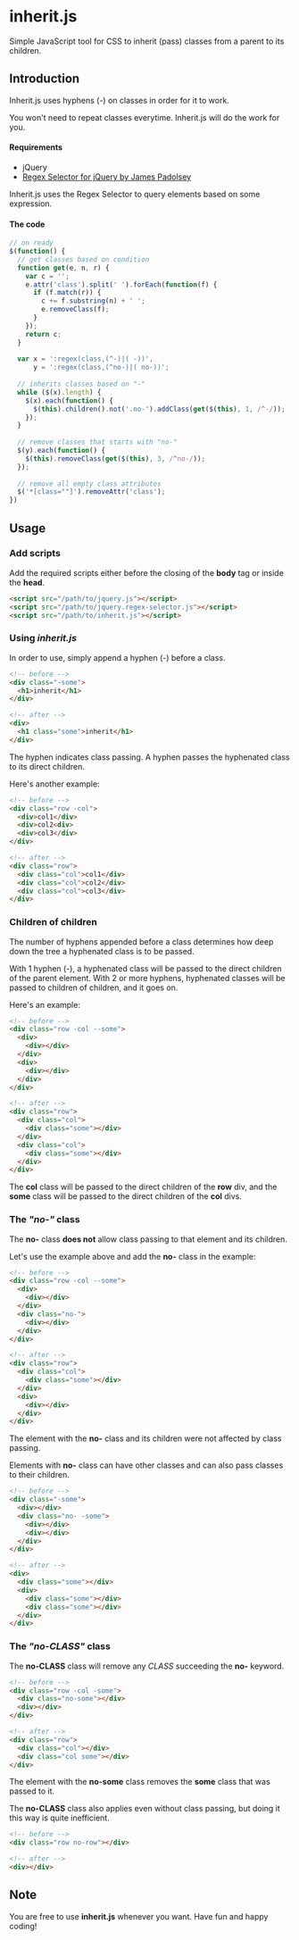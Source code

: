 # inherit.js
Simple JavaScript tool for CSS to inherit (pass) classes from a parent to its children.

## Introduction
Inherit.js uses hyphens (-) on classes in order for it to work.

You won't need to repeat classes everytime. Inherit.js will do the work for you.

#### Requirements
- jQuery
- [Regex Selector for jQuery by James Padolsey](https://gist.github.com/fny/1887398)

Inherit.js uses the Regex Selector to query elements based on some expression.

#### The code
```javascript
// on ready
$(function() {
  // get classes based on condition
  function get(e, n, r) {
    var c = '';
    e.attr('class').split(' ').forEach(function(f) {
      if (f.match(r)) {
        c += f.substring(n) + ' ';
        e.removeClass(f);
      }
    });
    return c;
  }
  
  var x = ':regex(class,(^-)|( -))',
      y = ':regex(class,(^no-)|( no-))';
  
  // inherits classes based on "-"
  while ($(x).length) {
    $(x).each(function() {
      $(this).children().not('.no-').addClass(get($(this), 1, /^-/));
    });
  }
  
  // remove classes that starts with "no-"
  $(y).each(function() {
    $(this).removeClass(get($(this), 3, /^no-/));
  });
  
  // remove all empty class attributes
  $('*[class=""]').removeAttr('class');
})

```

## Usage
### Add scripts
Add the required scripts either before the closing of the **body** tag or inside the **head**.
```html
<script src="/path/to/jquery.js"></script>
<script src="/path/to/jquery.regex-selector.js"></script>
<script src="/path/to/inherit.js"></script>
```
### Using *inherit.js*
In order to use, simply append a hyphen (-) before a class.
```html
<!-- before -->
<div class="-some">
  <h1>inherit</h1>
</div>

<!-- after -->
<div>
  <h1 class="some">inherit</h1>
</div>
```
The hyphen indicates class passing. A hyphen passes the hyphenated class to its direct children.

Here's another example:
```html
<!-- before -->
<div class="row -col">
  <div>col1</div>
  <div>col2<div>
  <div>col3</div>
</div>

<!-- after -->
<div class="row">
  <div class="col">col1</div>
  <div class="col">col2</div>
  <div class="col">col3</div>
</div>
```

### Children of children
The number of hyphens appended before a class determines how deep down the tree a hyphenated class is to be passed.

With 1 hyphen (-), a hyphenated class will be passed to the direct children of the parent element.
With 2 or more hyphens, hyphenated classes will be passed to children of children, and it goes on.

Here's an example:
```html
<!-- before -->
<div class="row -col --some">
  <div>
    <div></div>
  </div>
  <div>
    <div></div>
  </div>
</div>

<!-- after -->
<div class="row">
  <div class="col">
    <div class="some"></div>
  </div>
  <div class="col">
    <div class="some"></div>
  </div>
</div>
```
The **col** class will be passed to the direct children of the **row** div, and the **some** class will be passed to the direct children of the **col** divs.

### The *"no-"* class
The **no-** class **does not** allow class passing to that element and its children.

Let's use the example above and add the **no-** class in the example:
```html
<!-- before -->
<div class="row -col --some">
  <div>
    <div></div>
  </div>
  <div class="no-">
    <div></div>
  </div>
</div>

<!-- after -->
<div class="row">
  <div class="col">
    <div class="some"></div>
  </div>
  <div>
    <div></div>
  </div>
</div>
```
The element with the **no-** class and its children were not affected by class passing.

Elements with **no-** class can have other classes and can also pass classes to their children.
```html
<!-- before -->
<div class="-some">
  <div></div>
  <div class="no- -some">
    <div></div>
    <div></div>
  </div>
</div>

<!-- after -->
<div>
  <div class="some"></div>
  <div>
    <div class="some"></div>
    <div class="some"></div>
  </div>
</div>
```

### The *"no-CLASS"* class
The **no-CLASS** class will remove any *CLASS* succeeding the **no-** keyword.
```html
<!-- before -->
<div class="row -col -some">
  <div class="no-some"></div>
  <div></div>
</div>

<!-- after -->
<div class="row">
  <div class="col"></div>
  <div class="col some"></div>
</div>
```
The element with the **no-some** class removes the **some** class that was passed to it.

The **no-CLASS** class also applies even without class passing, but doing it this way is quite inefficient.
```html
<!-- before -->
<div class="row no-row"></div>

<!-- after -->
<div></div>
```
## Note
You are free to use **inherit.js** whenever you want. Have fun and happy coding!
